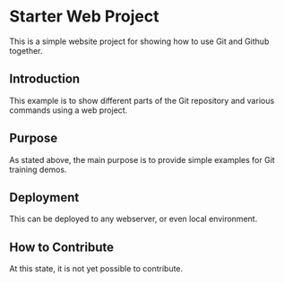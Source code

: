 # Starter Web Project

This is a simple website project for showing how to use Git and Github together.

## Introduction

This example is to show different parts of the Git repository and various commands using a web project.

## Purpose

As stated above, the main purpose is to provide simple examples for Git training demos.

## Deployment

This can be deployed to any webserver, or even local environment.

## How to Contribute

At this state, it is not yet possible to contribute.